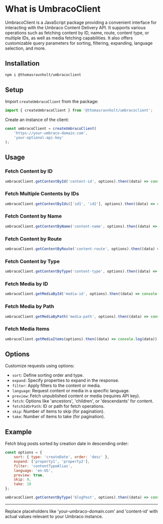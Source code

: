 
# What is UmbracoClient

UmbracoClient is a JavaScript package providing a convenient interface for interacting with the Umbraco Content Delivery API. It supports various operations such as fetching content by ID, name, route, content type, or multiple IDs, as well as media fetching capabilities. It also offers customizable query parameters for sorting, filtering, expanding, language selection, and more.

## Installation

```bash
npm i @thomasravnholt/umbracoclient
```

## Setup

Import `createUmbracoClient` from the package:

```javascript
import { createUmbracoClient } from '@thomasravnholt/umbracoclient';
```

Create an instance of the client:

```javascript
const umbracoClient = createUmbracoClient(
    'https://your-umbraco-domain.com',
    'your-optional-api-key'
);
```

## Usage

### Fetch Content by ID

```javascript
umbracoClient.getContentById('content-id', options).then((data) => console.log(data));
```

### Fetch Multiple Contents by IDs

```javascript
umbracoClient.getContentByIds(['id1', 'id2'], options).then((data) => console.log(data));
```

### Fetch Content by Name

```javascript
umbracoClient.getContentByName('content-name', options).then((data) => console.log(data));
```

### Fetch Content by Route

```javascript
umbracoClient.getContentByRoute('content-route', options).then((data) => console.log(data));
```

### Fetch Content by Type

```javascript
umbracoClient.getContentByType('content-type', options).then((data) => console.log(data));
```

### Fetch Media by ID

```javascript
umbracoClient.getMediaById('media-id', options).then((data) => console.log(data));
```

### Fetch Media by Path

```javascript
umbracoClient.getMediaByPath('media-path', options).then((data) => console.log(data));
```

### Fetch Media Items

```javascript
umbracoClient.getMediaItems(options).then((data) => console.log(data));
```

## Options

Customize requests using options:

- `sort`: Define sorting order and type.
- `expand`: Specify properties to expand in the response.
- `filter`: Apply filters to the content or media.
- `language`: Request content or media in a specific language.
- `preview`: Fetch unpublished content or media (requires API key).
- `fetch`: Options like 'ancestors', 'children', or 'descendants' for content.
- `fetchIdOrPath`: ID or path for fetch operations.
- `skip`: Number of items to skip (for pagination).
- `take`: Number of items to take (for pagination).

## Example

Fetch blog posts sorted by creation date in descending order:

```javascript
const options = {
    sort: { type: 'createDate', order: 'desc' },
    expand: ['property1', 'property2'],
    filter: 'contentTypeAlias',
    language: 'en-US',
    preview: true,
    skip: 0,
    take: 10
};

umbracoClient.getContentByType('blogPost', options).then((data) => console.log(data));
```

---

Replace placeholders like 'your-umbraco-domain.com' and 'content-id' with actual values relevant to your Umbraco instance.
